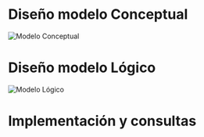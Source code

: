 
# Diseño modelo Conceptual
![Modelo Conceptual](https://github.com/alu0100944723/ADBD/blob/master/Pr%C3%A1ctica9/Modelo%20Conceptual.png)
# Diseño modelo Lógico
![Modelo Lógico](https://github.com/alu0100944723/ADBD/blob/master/Pr%C3%A1ctica9/ModeloL%C3%B3gico.png)
# Implementación y consultas

